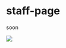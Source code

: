 # staff-page
soon

<img src="https://cdn.discordapp.com/attachments/745937151094423642/839473291131224134/unknown.png">
